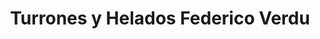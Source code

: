---
title: "Turrones y Helados Federico Verdu"
url: /gijon/turrones-y-helados-federico-verdu/
shop: confitería
---